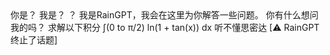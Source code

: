 <ChatBubble role="user" avatar="https://mkzi-nya.github.io/story/files/raingpt/me.png">
你是？
</ChatBubble>

<ChatBubble role="bot" avatar="https://mkzi-nya.github.io/story/files/raingpt/raingpt.png">
我是？
</ChatBubble>

<ChatBubble role="user" avatar="https://mkzi-nya.github.io/story/files/raingpt/me.png">
？
</ChatBubble>

<ChatBubble role="bot" avatar="https://mkzi-nya.github.io/story/files/raingpt/raingpt.png">
我是RainGPT，我会在这里为你解答一些问题。
你有什么想问我的吗？
</ChatBubble>

<ChatBubble role="user" avatar="https://mkzi-nya.github.io/story/files/raingpt/me.png">
求解以下积分
∫(0 to π/2) ln(1 + tan(x)) dx
</ChatBubble>

<ChatBubble role="bot" avatar="https://mkzi-nya.github.io/story/files/raingpt/raingpt.png">
听不懂思密达
</ChatBubble>

<ChatBubble role="bot" avatar="https://mkzi-nya.github.io/story/files/raingpt/raingpt.png">
[⚠ RainGPT终止了话题]
</ChatBubble>
